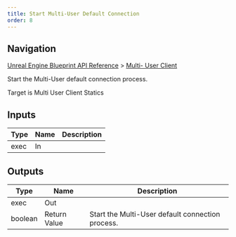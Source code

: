 ```yaml
---
title: Start Multi-User Default Connection
order: 8
---
```

## Navigation

[Unreal Engine Blueprint API Reference](https://dev.epicgames.com/documentation/en-us/unreal-engine/BlueprintAPI) > [Multi- User Client](https://dev.epicgames.com/documentation/en-us/unreal-engine/BlueprintAPI/Multi_UserClient)

Start the Multi-User default connection process.

Target is Multi User Client Statics

## Inputs

| Type | Name | Description |
| --- | --- | --- |
| exec | In |  |

## Outputs

| Type | Name | Description |
| --- | --- | --- |
| exec | Out |  |
| boolean | Return Value | Start the Multi-User default connection process. |
